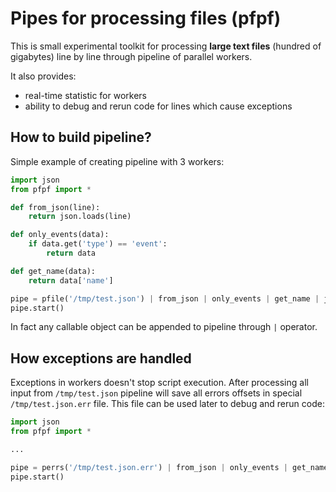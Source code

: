 # Pipes for processing files (pfpf)

This is small experimental toolkit for processing **large text files**
(hundred of gigabytes) line by line through pipeline of parallel workers.

It also provides: 

* real-time statistic for workers
* ability to debug and rerun code for lines which cause exceptions

## How to build pipeline?
Simple example of creating pipeline with 3 workers:
```python
import json
from pfpf import *

def from_json(line):
    return json.loads(line)

def only_events(data):
    if data.get('type') == 'event':
        return data

def get_name(data):
    return data['name']

pipe = pfile('/tmp/test.json') | from_json | only_events | get_name | json_out('/tmp/names.json')
pipe.start()
```

In fact any callable object can be appended to pipeline through `|` operator.

## How exceptions are handled
Exceptions in workers doesn't stop script execution. After processing all
input from `/tmp/test.json` pipeline will save all errors offsets in special `/tmp/test.json.err`
file. This file can be used later to debug and rerun code:
```python
import json
from pfpf import *

...

pipe = perrs('/tmp/test.json.err') | from_json | only_events | get_name | json_out('/tmp/names-fixed.json')
pipe.start()
```
